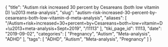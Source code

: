 {
    "title": "Autism risk increased 30 percent by Cesareans (both low vitamin D) \u2013 meta-analysis",
    "slug": "autism-risk-increased-30-percent-by-cesareans-both-low-vitamin-d-meta-analysis",
    "aliases": [
        "/Autism+risk+increased+30+percent+by+Cesareans+both+low+vitamin+D+\u2013+meta-analysis+Sept+2019",
        "/11113"
    ],
    "tiki_page_id": 11113,
    "date": "2019-09-02",
    "categories": [
        "Pregnancy",
        "Autism",
        "Meta-analysis",
        "ADHD"
    ],
    "tags": [
        "ADHD",
        "Autism",
        "Meta-analysis",
        "Pregnancy"
    ]
}